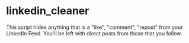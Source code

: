 # linkedin_cleaner
This script hides anything that is a "like", "comment", "repost" from your LinkedIn Feed. You'll be left with direct posts from those that you follow.
